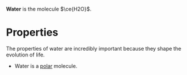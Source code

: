 **Water** is the molecule $\ce{H2O}$.

# Properties

The properties of water are incredibly important because they shape the evolution of life.

- Water is a [polar](../Chemistry/Polarity#polar-molecule) molecule.